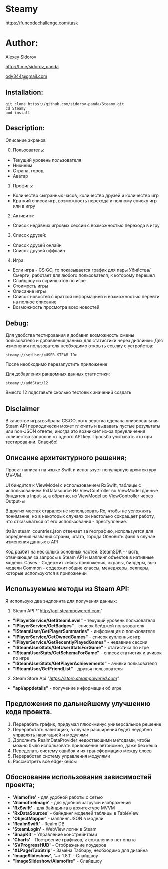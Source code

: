 # Steamy
https://funcodechallenge.com/task

# Author:

Alexey Sidorov

http://t.me/sidorov_panda

ody344@gmail.com


Installation:
-----------
```
git clone https://github.com/sidorov-panda/Steamy.git
cd Steamy
pod install
```

Description:
-----------
Описание экранов

0. Пользователь:
* Текущий уровень пользователя
* Никнейм
* Страна, город
* Аватар
 
1. Профиль:
 * Количество сыгранных часов, количество друзей и количество игр
 * Краткий список игр, возможность перехода к полному списку игр или в игру
  
 2. Активити:
 * Список недавних игровых сессий с возможностью перехода в игру
 
 3. Список друзей:
 * Список друзей онлайн
 * Список друзей оффлайн
 
 4. Игра:
 * Если игра - CS:GO, то показывается график для пары Убийства/Смерти, работает для любого пользователя, к которому перешел
 * Слайдшоу из скриншотов по игре
 * Стоимость игры
 * Описание игры
 * Список новостей с краткой информацией и возможностью перейти на полное описание
 * Возможность просмотра всех новостей 

Debug:
-----------
Для удобства тестирования я добавил возможность смены пользователя и добавления данных для статистики через диплинки:
Для изменения пользователя необходимо открыть ссылку с устройства:
```
steamy://setUser/<USER STEAM ID>
```
После необходимо перезапустить приложение

Для добавления рандомных данных статистики:
```
steamy://addStat/12
```
Вместо 12 подставьте сколько тестовых значений создать

Disclaimer
-----------
В качестве игры выбрана CS:GO, хотя верстка сделана универсальная
Steam API периодически может глючить и выдавать пустые результаты или non-JSON ответы, иногда это возникает из-за преувличения количества запросов от одного API key.
Просьба учитывать это при тестировании. Спасибо!

Описание архитектурного решения;
-----------
Проект написан на языке Swift и использует популярную архитектуру MV-VM.

UI биндится к ViewModel c использованием RxSwift, таблицы с использованием RxDatasource
Из ViewController во ViewModel данные биндятся в Input-ы,
а обратно, из ViewModel во ViewController через Output-ы

В других местах старался не использовать Rx, чтобы не усложнять понимание, но в некоторых случаях он настолько сокращает работу, что отказываться от его использования - преступление.

Файл steam_countries.json отвечает за географию, используется для опредления названия страны, штата, города
Обновить файл в случае изменения данных в API

Код разбит на несколько основных частей:
SteamSDK - часть, отвечающая за запросы к Steam API и маппинг объектов в нативные модели.
Cases - Содержит кейсы приложения, экраны, билдеры, вью модели
Common - содержит общие классы, менеджеры, хелперы, которые используются в приложении

Используемые методы из Steam API:
-----------
Я использую два эндпоинта для получения данных:
1. Steam API *"http://api.steampowered.com"
  * **"IPlayerService/GetSteamLevel"** - текущий уровень пользователя
  * **"IPlayerService/GetBadges"** - список бейджей пользователя
  * **"ISteamUser/GetPlayerSummaries"** - информация о пользователе
  * **"IPlayerService/GetOwnedGames"** - список купленных игр
  * **"IPlayerService/GetRecentlyPlayedGames"** - недавние сессии
  * **"ISteamUserStats/GetUserStatsForGame"** - статистика по игре
  * **"ISteamUserStats/GetSchemaForGame"** - список статистик и ачивок по игре
  * **"ISteamUserStats/GetPlayerAchievements"** - ачивки пользователя
  * **"ISteamUser/GetFriendList"** - друзья пользователя

2. Steam Store Api *"https://store.steampowered.com"*
  * **"api/appdetails"** - получение информации об игре

Предложения по дальнейшему улучшению кода проекта.
-----------
1. Перерабать график, придумал плюс-минус универсальное решение
2. Переработать навигацию, в случае расширения будет неудобно управлять навигацией и модулями
3. Дополнить RealmDataProvider недостающими методами, чтобы можно было использовать приложение автономно, даже без кеша
4. Переделать систему ошибок и их трансформацию между слоев
5. Переработал систему управления модулями
6. Рассмотреть все edge-кейсы

Обоснование использования зависимостей проекта;
-----------
* **'Alamofire'** - для удобной работы с сетью
* **'AlamofireImage'** - для удобной загрузки изображений
* **'RxSwift'** - для байндинга в архитектуре MVVM
* **'RxDataSources'** - байндинг моделей таблицы в TableView
* **'ObjectMapper'** - маппинг JSON в модели
* **'RealmSwift'** - Realm DB
* **'SteamLogin'** - WebView логин в Steam
* **'SnapKit'** - Управление констрейнтами
* **'Charts'** - Построение графиков, к сожалению нет опыта
* **'SVProgressHUD'** - Отображение лоудеров
* **'XLPagerTabStrip'** - Замена Таббару, необходимо для дизайна
* **'ImageSlideshow'**, '~> 1.8.1' - Слайдшоу
* **"ImageSlideshow/Alamofire"** - Слайдшоу
